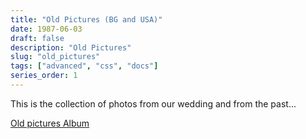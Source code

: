```yaml
---
title: "Old Pictures (BG and USA)"
date: 1987-06-03
draft: false
description: "Old Pictures"
slug: "old_pictures"
tags: ["advanced", "css", "docs"]
series_order: 1
---
```


This is the collection of photos from our wedding and from the past...

[Old pictures Album](https://goo.gl/photos/C6dLpvw6ZAZkUcNh9)
